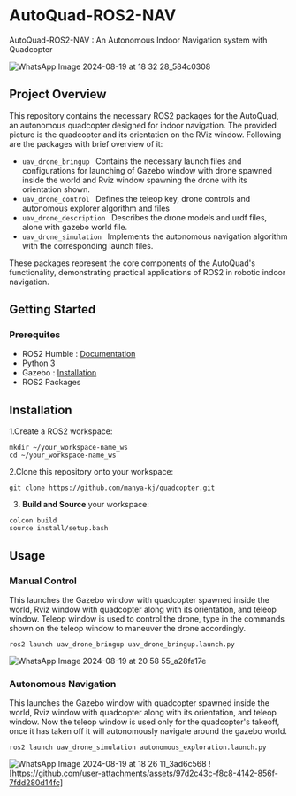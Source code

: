 # **AutoQuad-ROS2-NAV**
AutoQuad-ROS2-NAV : An Autonomous Indoor Navigation system with Quadcopter

![WhatsApp Image 2024-08-19 at 18 32 28_584c0308](https://github.com/user-attachments/assets/2d45c6c8-62b1-4feb-b296-e1e4d149ac03)

## **Project Overview**
This repository contains the necessary ROS2 packages for the AutoQuad, an autonomous quadcopter designed for indoor navigation. 
The provided picture is the quadcopter and its orientation on the RViz window. Following are the packages with brief overview of it:
- ```uav_drone_bringup ``` Contains the necessary launch files and configurations for launching of Gazebo window with drone spawned inside the world and Rviz window spawning the drone with its orientation shown.
- ```uav_drone_control ``` Defines the teleop key, drone controls and autonomous explorer algorithm and files
- ```uav_drone_description ``` Describes the drone models and urdf files, alone with gazebo world file.
- ```uav_drone_simulation ``` Implements the autonomous navigation algorithm with the corresponding launch files.

These packages represent the core components of the AutoQuad's functionality, demonstrating practical applications of ROS2 in robotic indoor navigation.

## **Getting Started**
### **Prerequites**
- ROS2 Humble : [Documentation](https://docs.ros.org/en/humble/index.html)
- Python 3
- Gazebo : [Installation](https://classic.gazebosim.org/tutorials?tut=install_ubuntu)
- ROS2 Packages

## **Installation**
1.Create a ROS2 workspace:
```
mkdir ~/your_workspace-name_ws
cd ~/your_workspace-name_ws
```
2.Clone this repository onto your workspace:
```
git clone https://github.com/manya-kj/quadcopter.git
```
3. **Build and Source** your workspace:
```
colcon build
source install/setup.bash
```

## **Usage**
### **Manual Control**
This launches the Gazebo window with quadcopter spawned inside the world, Rviz window with quadcopter along with its orientation, and teleop window.
Teleop window is used to control the drone, type in the commands shown on the teleop window to maneuver the drone accordingly.
```
ros2 launch uav_drone_bringup uav_drone_bringup.launch.py
```
![WhatsApp Image 2024-08-19 at 20 58 55_a28fa17e](https://github.com/user-attachments/assets/2951a704-3bb7-4142-b498-47972cc3f57a)

### **Autonomous Navigation**
This launches the Gazebo window with quadcopter spawned inside the world, Rviz window with quadcopter along with its orientation, and teleop window.
Now the teleop window is used only for the quadcopter's takeoff, once it has taken off it will autonomously navigate around the gazebo world.
```
ros2 launch uav_drone_simulation autonomous_exploration.launch.py
```
![WhatsApp Image 2024-08-19 at 18 26 11_3ad6c568](https://github.com/user-attachments/assets/cb70d747-99b5-48ce-bfe5-68e95d95e50d)
![https://github.com/user-attachments/assets/97d2c43c-f8c8-4142-856f-7fdd280d14fc]
